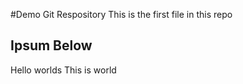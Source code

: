 #Demo Git Respository
This is the first file in this repo

## Ipsum Below
Hello worlds
This is world